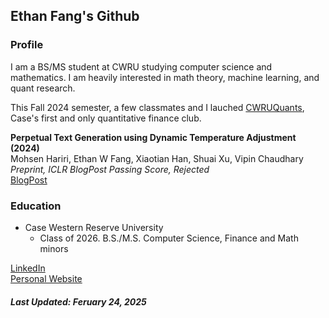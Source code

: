 ## Ethan Fang's Github
### Profile
I am a BS/MS student at CWRU studying computer science and mathematics. I am heavily interested in math theory, machine learning, and quant research.

This Fall 2024 semester, a few classmates and I lauched <a href = "https://github.com/cwruquants">CWRUQuants</a>, Case's first and only quantitative finance club. 

<b>Perpetual Text Generation using Dynamic Temperature Adjustment (2024)</b>   
Mohsen Hariri, Ethan W Fang, Xiaotian Han, Shuai Xu, Vipin Chaudhary  
<i>Preprint, ICLR BlogPost Passing Score, Rejected</i>    
<a href="https://d2jud02ci9yv69.cloudfront.net/2025-04-28-perpetual-text-129/blog/perpetual-text/">BlogPost</a>

### Education
- Case Western Reserve University
  - Class of 2026. B.S./M.S. Computer Science, Finance and Math minors

  
<a href="https://www.linkedin.com/in/ethanwfang/">LinkedIn</a> <br>
<a href = "https://ethanwfang.github.io/index.html">Personal Website</a>

<h5>Last Updated: Feruary 24, 2025</h5>
  


